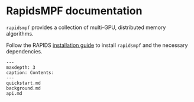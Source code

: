 # RapidsMPF documentation

`rapidsmpf` provides a collection of multi-GPU, distributed memory algorithms.

Follow the RAPIDS [installation guide] to install `rapidsmpf` and the necessary dependencies.

```{toctree}
---
maxdepth: 3
caption: Contents:
---
quickstart.md
background.md
api.md
```

[installation guide]: https://docs.rapids.ai/install/
